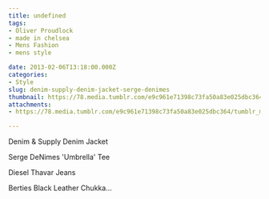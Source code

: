 ```yaml
---
title: undefined
tags:
- Oliver Proudlock
- made in chelsea
- Mens Fashion
- mens style

date: 2013-02-06T13:18:00.000Z
categories:
- Style
slug: denim-supply-denim-jacket-serge-denimes
thumbnail: https://78.media.tumblr.com/e9c961e71398c73fa50a83e025dbc364/tumblr_mhsvmuAyww1rhrm24o1_r1_540.jpg
attachments:
- https://78.media.tumblr.com/e9c961e71398c73fa50a83e025dbc364/tumblr_mhsvmuAyww1rhrm24o1_r1_1280.jpg

---
```


Denim & Supply Denim Jacket 

  Serge DeNimes 'Umbrella' Tee 

  Diesel Thavar Jeans 

  Berties Black Leather Chukka...
